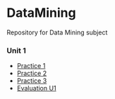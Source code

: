 # DataMining
Repository for Data Mining subject

### Unit 1
- [Practice 1](https://github.com/CarlosBqz/DataMining/blob/Unit1/Practice1.md "Practice 1")
- [Practice 2](https://github.com/CarlosBqz/DataMining/blob/Unit1/Practice%202.md "Practice 2")
- [Practice 3](https://github.com/CarlosBqz/DataMining/blob/Unit1/Practice3.md "Practice 3")
- [Evaluation U1](https://github.com/CarlosBqz/DataMining/blob/Unit1/Evaluation_U1.md "Evaluation U1")
